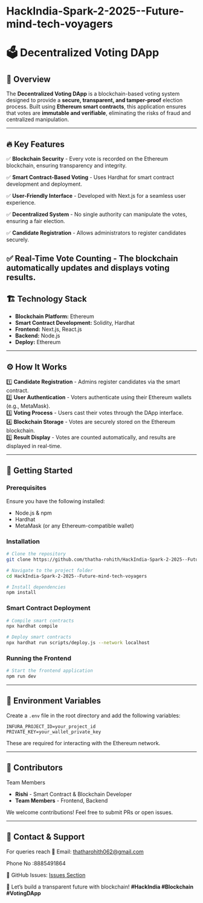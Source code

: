 # HackIndia-Spark-2-2025--Future-mind-tech-voyagers

# 🗳️ Decentralized Voting DApp

## 🌟 Overview
The **Decentralized Voting DApp** is a blockchain-based voting system designed to provide a **secure, transparent, and tamper-proof** election process. Built using **Ethereum smart contracts**, this application ensures that votes are **immutable and verifiable**, eliminating the risks of fraud and centralized manipulation.

---

## 🔥 Key Features
✅ **Blockchain Security** - Every vote is recorded on the Ethereum blockchain, ensuring transparency and integrity.

✅ **Smart Contract-Based Voting** - Uses Hardhat for smart contract development and deployment.

✅ **User-Friendly Interface** - Developed with Next.js for a seamless user experience.

✅ **Decentralized System** - No single authority can manipulate the votes, ensuring a fair election.

✅ **Candidate Registration** - Allows administrators to register candidates securely.

✅ **Real-Time Vote Counting** - The blockchain automatically updates and displays voting results.
---

## 🏗️ Technology Stack
- **Blockchain Platform:** Ethereum
- **Smart Contract Development:** Solidity, Hardhat
- **Frontend:** Next.js, React.js
- **Backend:** Node.js
- **Deploy:** Ethereum

---

## ⚙️ How It Works
1️⃣ **Candidate Registration** - Admins register candidates via the smart contract.  
2️⃣ **User Authentication** - Voters authenticate using their Ethereum wallets (e.g., MetaMask).  
3️⃣ **Voting Process** - Users cast their votes through the DApp interface.  
4️⃣ **Blockchain Storage** - Votes are securely stored on the Ethereum blockchain.  
5️⃣ **Result Display** - Votes are counted automatically, and results are displayed in real-time.

---

## 🚀 Getting Started
### Prerequisites
Ensure you have the following installed:
- Node.js & npm
- Hardhat
- MetaMask (or any Ethereum-compatible wallet)

### Installation
```sh
# Clone the repository
git clone https://github.com/thatha-rohith/HackIndia-Spark-2-2025--Future-mind-tech-voyagers.git

# Navigate to the project folder
cd HackIndia-Spark-2-2025--Future-mind-tech-voyagers

# Install dependencies
npm install
```

### Smart Contract Deployment
```sh
# Compile smart contracts
npx hardhat compile

# Deploy smart contracts
npx hardhat run scripts/deploy.js --network localhost
```

### Running the Frontend
```sh
# Start the frontend application
npm run dev
```

---

## 📜 Environment Variables
Create a `.env` file in the root directory and add the following variables:
```
INFURA_PROJECT_ID=your_project_id
PRIVATE_KEY=your_wallet_private_key
```
These are required for interacting with the Ethereum network.

---

## 🤝 Contributors
Team Members
- **Rishi** - Smart Contract & Blockchain Developer
- **Team Members** - Frontend, Backend

We welcome contributions! Feel free to submit PRs or open issues.

---



## 📢 Contact & Support
For queries reach
📧 Email: thatharohith062@gmail.com 

Phone No :8885491864

📌 GitHub Issues: [Issues Section](https://github.com/thatha-rohith/HackIndia-Spark-2-2025--Future-mind-tech-voyagers/issues)

🚀 Let’s build a transparent future with blockchain! **#HackIndia #Blockchain #VotingDApp**

